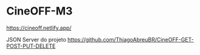 # CineOFF-M3
https://cineoff.netlify.app/

JSON Server do projeto
https://github.com/ThiagoAbreuBR/CineOFF-GET-POST-PUT-DELETE
